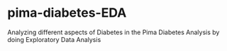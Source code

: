 # pima-diabetes-EDA
Analyzing different aspects of Diabetes in the Pima Diabetes Analysis by doing Exploratory Data Analysis
